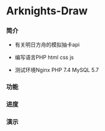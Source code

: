 # Arknights-Draw

### 简介
 - 有关明日方舟的模拟抽卡api

- 编写语言PHP html css js

- 测试环境Nginx PHP 7.4 MySQL 5.7

### 功能

### 进度

### 演示